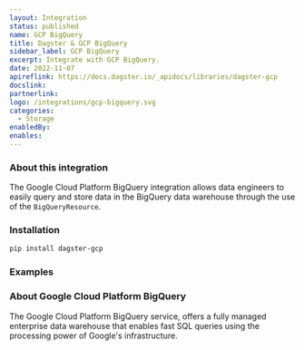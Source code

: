 ```yaml
---
layout: Integration
status: published
name: GCP BigQuery
title: Dagster & GCP BigQuery
sidebar_label: GCP BigQuery
excerpt: Integrate with GCP BigQuery.
date: 2022-11-07
apireflink: https://docs.dagster.io/_apidocs/libraries/dagster-gcp
docslink: 
partnerlink: 
logo: /integrations/gcp-bigquery.svg
categories:
  - Storage
enabledBy:
enables:
---
```


### About this integration

The Google Cloud Platform BigQuery integration allows data engineers to easily query and store data in the BigQuery data warehouse through the use of the `BigQueryResource`.

### Installation

```bash
pip install dagster-gcp
```

### Examples

<CodeExample filePath="integrations/gcp-bigquery.py" language="python" title="Dagster & GCP BigQuery Example" />

### About Google Cloud Platform BigQuery

The Google Cloud Platform BigQuery service, offers a fully managed enterprise data warehouse that enables fast SQL queries using the processing power of Google's infrastructure.
